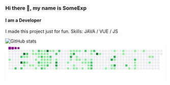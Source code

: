### Hi there 👋, my name is SomeExp
#### I am a Developer
I made this project just for fun. 
Skills: JAVA / VUE / JS

![GitHub stats](https://github-readme-stats.vercel.app/api?username=thesomeexp&show_icons=true)
![snake gif](https://github.com/thesomeexp/thesomeexp/blob/output/github-contribution-grid-snake.gif)

